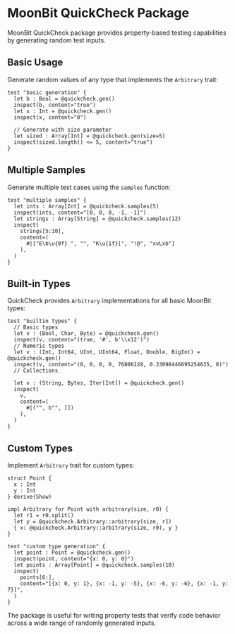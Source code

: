 # MoonBit QuickCheck Package

MoonBit QuickCheck package provides property-based testing capabilities by generating random test inputs.

## Basic Usage

Generate random values of any type that implements the `Arbitrary` trait:

```moonbit
test "basic generation" {
  let b : Bool = @quickcheck.gen()
  inspect(b, content="true")
  let x : Int = @quickcheck.gen()
  inspect(x, content="0")

  // Generate with size parameter
  let sized : Array[Int] = @quickcheck.gen(size=5)
  inspect(sized.length() <= 5, content="true")
}
```

## Multiple Samples

Generate multiple test cases using the `samples` function:

```moonbit
test "multiple samples" {
  let ints : Array[Int] = @quickcheck.samples(5)
  inspect(ints, content="[0, 0, 0, -1, -1]")
  let strings : Array[String] = @quickcheck.samples(12)
  inspect(
    strings[5:10],
    content=(
      #|["E\b\u{0f} ", "", "K\u{1f}[", "!@", "xvLxb"]
    ),
  )
}
```

## Built-in Types

QuickCheck provides `Arbitrary` implementations for all basic MoonBit types:

```moonbit
test "builtin types" {
  // Basic types
  let v : (Bool, Char, Byte) = @quickcheck.gen()
  inspect(v, content="(true, '#', b'\\x12')")
  // Numeric types
  let v : (Int, Int64, UInt, UInt64, Float, Double, BigInt) = @quickcheck.gen()
  inspect(v, content="(0, 0, 0, 0, 76806128, 0.33098446695254635, 0)")
  // Collections

  let v : (String, Bytes, Iter[Int]) = @quickcheck.gen()
  inspect(
    v,
    content=(
      #|("", b"", [])
    ),
  )
}
```

## Custom Types

Implement `Arbitrary` trait for custom types:

```moonbit
struct Point {
  x : Int
  y : Int
} derive(Show)

impl Arbitrary for Point with arbitrary(size, r0) {
  let r1 = r0.split()
  let y = @quickcheck.Arbitrary::arbitrary(size, r1)
  { x: @quickcheck.Arbitrary::arbitrary(size, r0), y }
}

test "custom type generation" {
  let point : Point = @quickcheck.gen()
  inspect(point, content="{x: 0, y: 0}")
  let points : Array[Point] = @quickcheck.samples(10)
  inspect(
    points[6:],
    content="[{x: 0, y: 1}, {x: -1, y: -5}, {x: -6, y: -6}, {x: -1, y: 7}]",
  )
}
```

The package is useful for writing property tests that verify code behavior across a wide range of randomly generated inputs.
